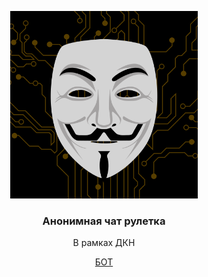 <p align="center">
  <img src="https://github.com/olegenov/hse-fcs-anonymous-chat/blob/main/botpic.png" alt="drawing" width="300"/>
</p>
<h3>
  <p align="center">
    <b>Анонимная чат рулетка</b>
  </p>
</h3>
<p align="center">
    В рамках ДКН
</p>
<p align="center">
  <a href="t.me/fcs_chat_bot">БОТ</a>
</p>
